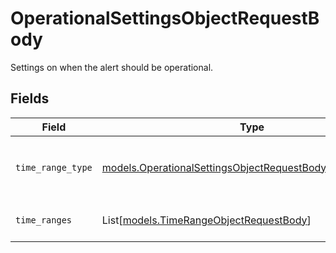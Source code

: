 # OperationalSettingsObjectRequestBody

Settings on when the alert should be operational.


## Fields

| Field                                                                                                                      | Type                                                                                                                       | Required                                                                                                                   | Description                                                                                                                | Example                                                                                                                    |
| -------------------------------------------------------------------------------------------------------------------------- | -------------------------------------------------------------------------------------------------------------------------- | -------------------------------------------------------------------------------------------------------------------------- | -------------------------------------------------------------------------------------------------------------------------- | -------------------------------------------------------------------------------------------------------------------------- |
| `time_range_type`                                                                                                          | [models.OperationalSettingsObjectRequestBodyTimeRangeType](../models/operationalsettingsobjectrequestbodytimerangetype.md) | :heavy_check_mark:                                                                                                         | The type of time ranges.  Valid values: `activeBetween`, `inactiveBetween`                                                 | activeBetween                                                                                                              |
| `time_ranges`                                                                                                              | List[[models.TimeRangeObjectRequestBody](../models/timerangeobjectrequestbody.md)]                                         | :heavy_check_mark:                                                                                                         | The time ranges this alert applies to.                                                                                     |                                                                                                                            |